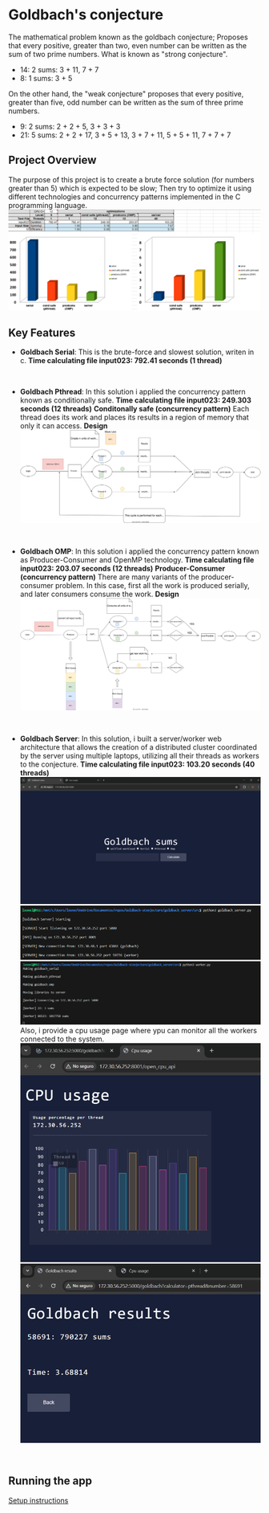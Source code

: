 # Goldbach's conjecture

The mathematical problem known as the goldbach conjecture; Proposes that every positive, greater than two, even number can be written as the sum of two prime numbers. What is known as "strong conjecture".

- 14: 2 sums: 3 + 11, 7 + 7
- 8: 1 sums: 3 + 5

On the other hand, the "weak conjecture" proposes that every positive, greater than five, odd number can be written as the sum of three prime numbers.

- 9: 2 sums: 2 + 2 + 5, 3 + 3 + 3
- 21: 5 sums: 2 + 2 + 17, 3 + 5 + 13, 3 + 7 + 11, 5 + 5 + 11, 7 + 7 + 7

## Project Overview

The purpose of this project is to create a brute force solution (for numbers greater than 5) which is expected to be slow; Then try to optimize it using different technologies and concurrency patterns implemented in the C programming language.
![makeImg](img/performanceChart.png)


## Key Features
- **Goldbach Serial**: This is the brute-force and slowest solution, writen in c. 
**Time calculating file input023: 792.41 seconds (1 thread)**

<br>

- **Goldbach Pthread**: In this solution i applied the concurrency pattern known as conditionally safe.
**Time calculating file input023: 249.303 seconds (12 threads)**
**Conditonally safe (concurrency pattern)**
Each thread does its work and places its results in a region of memory that only it can access.
**Design**
![designImg](/goldbach_pthread/design/design.svg)

<br>

- **Goldbach OMP**: In this solution i applied the concurrency pattern known as Producer-Consumer and OpenMP technology.
**Time calculating file input023: 203.07 seconds (12 threads)**
**Producer-Consumer (concurrency pattern)**
There are many variants of the producer-consumer problem. In this case, first all the work is produced serially, and later consumers consume the work.
**Design**
![designImg](/goldbach_omp/design/concurrent_design.svg)

<br>

- **Goldbach Server**: In this solution, i built a server/worker web architecture that allows the creation of a distributed cluster coordinated by the server using multiple laptops, utilizing all their threads as workers to the conjecture.
**Time calculating file input023: 103.20 seconds (40 threads)**
![designImg](img/homePage.png)
![designImg](img/workerConnection.png)
![designImg](img/worker.png)
Also, i provide a cpu usage page where ypu can monitor all the workers connected to the system.
![designImg](img/cpuChart.png)
![designImg](img/result.png)

<br>

## Running the app
<a href="https://github.com/LeonelCamposM/Goldbach-sConjecture/blob/main/goldbach_server/README.md">Setup instructions</a>

